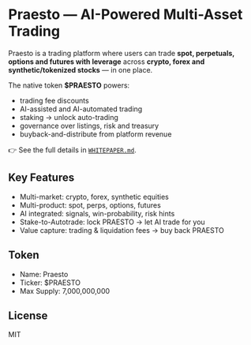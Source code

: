 # Praesto — AI-Powered Multi-Asset Trading
Praesto is a trading platform where users can trade **spot, perpetuals, options and futures with leverage** across **crypto, forex and synthetic/tokenized stocks** — in one place.

The native token **$PRAESTO** powers:
- trading fee discounts
- AI-assisted and AI-automated trading
- staking → unlock auto-trading
- governance over listings, risk and treasury
- buyback-and-distribute from platform revenue

👉 See the full details in [`WHITEPAPER.md`](./WHITEPAPER.md).

## Key Features
- Multi-market: crypto, forex, synthetic equities
- Multi-product: spot, perps, options, futures
- AI integrated: signals, win-probability, risk hints
- Stake-to-Autotrade: lock PRAESTO → let AI trade for you
- Value capture: trading & liquidation fees → buy back PRAESTO

## Token
- Name: Praesto
- Ticker: $PRAESTO
- Max Supply: 7,000,000,000

## License
MIT
